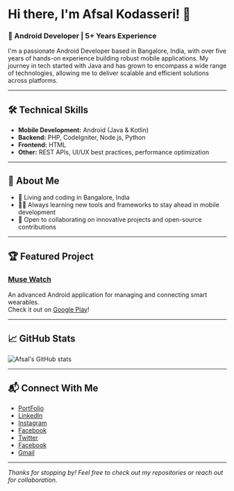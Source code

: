 # Hi there, I'm Afsal Kodasseri! 👋

### 🚀 Android Developer | 5+ Years Experience

I'm a passionate Android Developer based in Bangalore, India, with over five years of hands-on experience building robust mobile applications. My journey in tech started with Java and has grown to encompass a wide range of technologies, allowing me to deliver scalable and efficient solutions across platforms.

---

## 🛠️ Technical Skills

- **Mobile Development:** Android (Java & Kotlin)
- **Backend:** PHP, CodeIgniter, Node.js, Python
- **Frontend:** HTML
- **Other:** REST APIs, UI/UX best practices, performance optimization

---

## 🌟 About Me

- 📍 Living and coding in Bangalore, India
- 👨‍💻 Always learning new tools and frameworks to stay ahead in mobile development
- 🤝 Open to collaborating on innovative projects and open-source contributions

---

## 🏆 Featured Project

### [Muse Watch](https://play.google.com/store/apps/details?id=com.conzumex.musewatch&hl=en_IN)
An advanced Android application for managing and connecting smart wearables.  
Check it out on [Google Play](https://play.google.com/store/apps/details?id=com.conzumex.musewatch&hl=en_IN)!

---

## 📈 GitHub Stats

![Afsal's GitHub stats](https://github-readme-stats.vercel.app/api?username=afsalkodasseri&show_icons=true&theme=radical)

---

## 📬 Connect With Me

- [PortFolio](https://knowafsal.web.app/?s=g) 
- [LinkedIn](https://www.linkedin.com/in/afsalkodasseri/) 
- [Instagram](https://www.instagram.com/_._fsal___/) 
- [Facebook](https://www.facebook.com/afsalkodasseri) 
- [Twitter](https://x.com/aftweez) 
- [Facebook](https://www.facebook.com/afsalkodasseri) 
- [Gmail](mailto:muhammedafsal369@gmail.com)

---

_Thanks for stopping by! Feel free to check out my repositories or reach out for collaboration._
